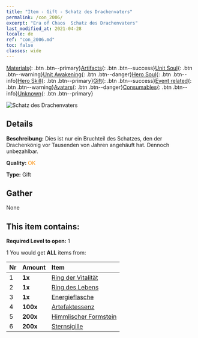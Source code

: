 ```yaml
---
title: "Item - Gift - Schatz des Drachenvaters"
permalink: /con_2006/
excerpt: "Era of Chaos  Schatz des Drachenvaters"
last_modified_at: 2021-04-28
locale: de
ref: "con_2006.md"
toc: false
classes: wide
---
```

 [Materials](/ItemsDE/){: .btn .btn--primary}[Artifacts](/ItemsDE/Artifacts/){: .btn .btn--success}[Unit Soul](/ItemsDE/UnitSoul/){: .btn .btn--warning}[Unit Awakening](/ItemsDE/UnitAwakening/){: .btn .btn--danger}[Hero Soul](/ItemsDE/HeroSoul/){: .btn .btn--info}[Hero Skill](/ItemsDE/HeroSkill/){: .btn .btn--primary}[Gift](/ItemsDE/Gift/){: .btn .btn--success}[Event related](/ItemsDE/Events/){: .btn .btn--warning}[Avatars](/ItemsDE/Avatars/){: .btn .btn--danger}[Consumables](/ItemsDE/Consumables/){: .btn .btn--info}[Unknown](/ItemsDE/Unknown/){: .btn .btn--primary}

 ![Schatz des Drachenvaters](/images/t/BloodoftheDragon_1.png)

## Details
 **Beschreibung:** Dies ist nur ein Bruchteil des Schatzes, den der Drachenkönig vor Tausenden von Jahren angehäuft hat. Dennoch unbezahlbar.

 **Quality:** <span style="color: #FF8C00">OK</span>

 **Type:** Gift

## Gather

  None

## This item contains:

 **Required Level to open:** 1

 1 You would get **ALL** items  from:

  | Nr | Amount |     Item    |
  |:---|:-------|:------------|
  | 1 |  **1x** | [Ring der Vitalität](/ItemsDE/art_106/) |  | 
  | 2 |  **1x** | [Ring des Lebens](/ItemsDE/art_107/) |  | 
  | 3 |  **1x** | [Energieflasche](/ItemsDE/art_108/) |  | 
  | 4 |  **100x** | [Artefaktessenz](/ItemsDE/con_761/) |  | 
  | 5 |  **200x** | [Himmlischer Formstein](/ItemsDE/art_188/) |  | 
  | 6 |  **200x** | [Sternsigille](/ItemsDE/con_876/) |  | 
